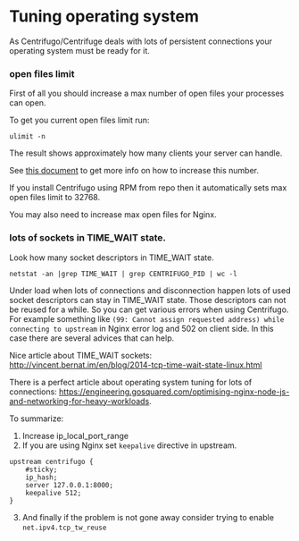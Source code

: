 # Tuning operating system

As Centrifugo/Centrifuge deals with lots of persistent connections your operating system must be
ready for it.

### open files limit

First of all you should increase a max number of open files your processes can open.

To get you current open files limit run:

```
ulimit -n
```

The result shows approximately how many clients your server can handle.

See [this document](https://docs.riak.com/riak/kv/2.2.3/using/performance/open-files-limit.1.html) to get more info on how to increase this number.

If you install Centrifugo using RPM from repo then it automatically sets max open files limit to 32768.

You may also need to increase max open files for Nginx.

### lots of sockets in TIME_WAIT state.

Look how many socket descriptors in TIME_WAIT state.

```
netstat -an |grep TIME_WAIT | grep CENTRIFUGO_PID | wc -l
```

Under load when lots of connections and disconnection happen lots of used socket descriptors can
stay in TIME_WAIT state. Those descriptors can not be reused for a while. So you can get various
errors when using Centrifugo. For example something like `(99: Cannot assign requested address)
while connecting to upstream` in Nginx error log and 502 on client side. In this case there are
several advices that can help.

Nice article about TIME_WAIT sockets: http://vincent.bernat.im/en/blog/2014-tcp-time-wait-state-linux.html

There is a perfect article about operating system tuning for lots of connections: https://engineering.gosquared.com/optimising-nginx-node-js-and-networking-for-heavy-workloads.

To summarize:

1. Increase ip_local_port_range
2. If you are using Nginx set `keepalive` directive in upstream.

```
upstream centrifugo {
    #sticky;
    ip_hash;
    server 127.0.0.1:8000;
    keepalive 512;
}
```

3. And finally if the problem is not gone away consider trying to enable `net.ipv4.tcp_tw_reuse`

